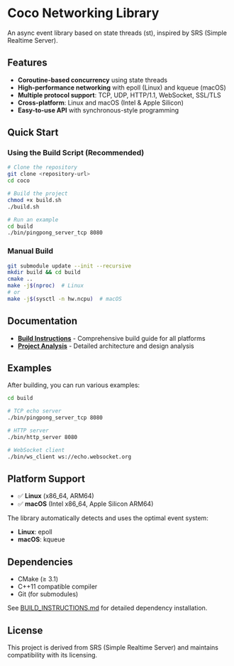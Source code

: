 # Coco Networking Library

An async event library based on state threads (st), inspired by SRS (Simple Realtime Server).

## Features

- **Coroutine-based concurrency** using state threads
- **High-performance networking** with epoll (Linux) and kqueue (macOS)
- **Multiple protocol support**: TCP, UDP, HTTP/1.1, WebSocket, SSL/TLS
- **Cross-platform**: Linux and macOS (Intel & Apple Silicon)
- **Easy-to-use API** with synchronous-style programming

## Quick Start

### Using the Build Script (Recommended)

```bash
# Clone the repository
git clone <repository-url>
cd coco

# Build the project
chmod +x build.sh
./build.sh

# Run an example
cd build
./bin/pingpong_server_tcp 8080
```

### Manual Build

```bash
git submodule update --init --recursive
mkdir build && cd build
cmake ..
make -j$(nproc)  # Linux
# or
make -j$(sysctl -n hw.ncpu)  # macOS
```

## Documentation

- **[Build Instructions](BUILD_INSTRUCTIONS.md)** - Comprehensive build guide for all platforms
- **[Project Analysis](PROJECT_ANALYSIS.md)** - Detailed architecture and design analysis

## Examples

After building, you can run various examples:

```bash
cd build

# TCP echo server
./bin/pingpong_server_tcp 8080

# HTTP server
./bin/http_server 8080

# WebSocket client
./bin/ws_client ws://echo.websocket.org
```

## Platform Support

- ✅ **Linux** (x86_64, ARM64)
- ✅ **macOS** (Intel x86_64, Apple Silicon ARM64)

The library automatically detects and uses the optimal event system:
- **Linux**: epoll
- **macOS**: kqueue

## Dependencies

- CMake (≥ 3.1)
- C++11 compatible compiler
- Git (for submodules)

See [BUILD_INSTRUCTIONS.md](BUILD_INSTRUCTIONS.md) for detailed dependency installation.

## License

This project is derived from SRS (Simple Realtime Server) and maintains compatibility with its licensing.